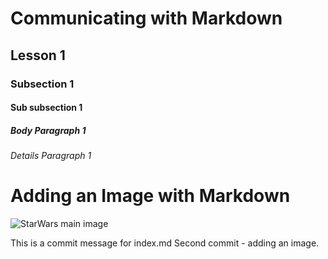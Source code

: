 # Communicating with Markdown
## Lesson 1
### Subsection 1
#### Sub subsection 1
##### Body Paragraph 1
###### Details Paragraph 1



# Adding an Image with Markdown
![StarWars main image](https://static.wikia.nocookie.net/starwars/images/c/cc/Star-wars-logo-new-tall.jpg/revision/latest?cb=20190313021755)



This is a commit message for index.md
Second commit - adding an image.
